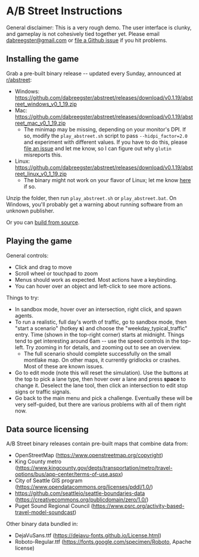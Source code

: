 # A/B Street Instructions

General disclaimer: This is a very rough demo. The user interface is clunky, and
gameplay is not cohesively tied together yet. Please email
<dabreegster@gmail.com> or
[file a Github issue](https://github.com/dabreegster/abstreet/issues/) if you
hit problems.

## Installing the game

Grab a pre-built binary release -- updated every Sunday, announced at
[r/abstreet](http://old.reddit.com/r/abstreet):

- Windows:
  https://github.com/dabreegster/abstreet/releases/download/v0.1.19/abstreet_windows_v0_1_19.zip
- Mac:
  https://github.com/dabreegster/abstreet/releases/download/v0.1.19/abstreet_mac_v0_1_19.zip
  - The minimap may be missing, depending on your monitor's DPI. If so, modify
    the `play_abstreet.sh` script to pass `--hidpi_factor=2.0` and experiment
    with different values. If you have to do this, please
    [file an issue](https://github.com/dabreegster/abstreet/issues) and let me
    know, so I can figure out why `glutin` misreports this.
- Linux:
  https://github.com/dabreegster/abstreet/releases/download/v0.1.19/abstreet_linux_v0_1_19.zip
  - The binary might not work on your flavor of Linux; let me know
    [here](https://github.com/dabreegster/abstreet/issues/17) if so.

Unzip the folder, then run `play_abstreet.sh` or `play_abstreet.bat`. On
Windows, you'll probably get a warning about running software from an unknown
publisher.

Or you can [build from source](/docs/dev.md).

## Playing the game

General controls:

- Click and drag to move
- Scroll wheel or touchpad to zoom
- Menus should work as expected. Most actions have a keybinding.
- You can hover over an object and left-click to see more actions.

Things to try:

- In sandbox mode, hover over an intersection, right click, and spawn agents.
- To run a realistic, full day's worth of traffic, go to sandbox mode, then
  "start a scenario" (hotkey **s**) and choose the "weekday_typical_traffic"
  entry. Time (shown in the top-right corner) starts at midnight. Things tend to
  get interesting around 6am -- use the speed controls in the top-left. Try
  zooming in for details, and zooming out to see an overview.
  - The full scenario should complete successfully on the small montlake map. On
    other maps, it currently gridlocks or crashes. Most of these are known
    issues.
- Go to edit mode (note this will reset the simulation). Use the buttons at the
  top to pick a lane type, then hover over a lane and press **space** to change
  it. Deselect the lane tool, then click an intersection to edit stop signs or
  traffic signals.
- Go back to the main menu and pick a challenge. Eventually these will be very
  self-guided, but there are various problems with all of them right now.

## Data source licensing

A/B Street binary releases contain pre-built maps that combine data from:

- OpenStreetMap (https://www.openstreetmap.org/copyright)
- King County metro
  (https://www.kingcounty.gov/depts/transportation/metro/travel-options/bus/app-center/terms-of-use.aspx)
- City of Seattle GIS program
  (https://www.opendatacommons.org/licenses/pddl/1.0/)
- https://github.com/seattleio/seattle-boundaries-data
  (https://creativecommons.org/publicdomain/zero/1.0/)
- Puget Sound Regional Council
  (https://www.psrc.org/activity-based-travel-model-soundcast)

Other binary data bundled in:

- DejaVuSans.ttf (https://dejavu-fonts.github.io/License.html)
- Roboto-Regular.ttf (https://fonts.google.com/specimen/Roboto, Apache license)
